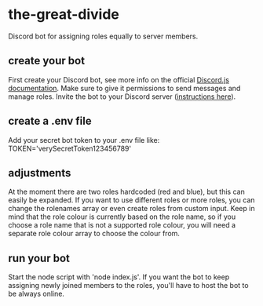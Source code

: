 # the-great-divide

Discord bot for assigning roles equally to server members.

## create your bot

First create your Discord bot, see more info on the official [Discord.js documentation](https://discordjs.guide/preparations/setting-up-a-bot-application.html#creating-your-bot). Make sure to give it permissions to send messages and manage roles.
Invite the bot to your Discord server ([instructions here](https://discordjs.guide/preparations/adding-your-bot-to-servers.html#bot-invite-links)).

## create a .env file

Add your secret bot token to your .env file like:
TOKEN='verySecretToken123456789'

## adjustments

At the moment there are two roles hardcoded (red and blue), but this can easily be expanded. If you want to use different roles or more roles, you can change the rolenames array or even create roles from custom input. Keep in mind that the role colour is currently based on the role name, so if you choose a role name that is not a supported role colour, you will need a separate role colour array to choose the colour from.

## run your bot

Start the node script with 'node index.js'. If you want the bot to keep assigning newly joined members to the roles, you'll have to host the bot to be always online.
